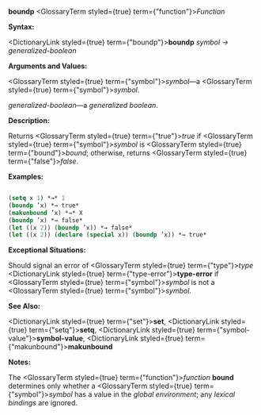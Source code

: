 **boundp** <GlossaryTerm styled={true} term={"function"}><i>Function</i></GlossaryTerm> 



**Syntax:** 



<DictionaryLink styled={true} term={"boundp"}><b>boundp</b></DictionaryLink> *symbol → generalized-boolean* 



**Arguments and Values:** 



<GlossaryTerm styled={true} term={"symbol"}><i>symbol</i></GlossaryTerm>—a <GlossaryTerm styled={true} term={"symbol"}><i>symbol</i></GlossaryTerm>. 



*generalized-boolean*—a *generalized boolean*. 



**Description:** 



Returns <GlossaryTerm styled={true} term={"true"}><i>true</i></GlossaryTerm> if <GlossaryTerm styled={true} term={"symbol"}><i>symbol</i></GlossaryTerm> is <GlossaryTerm styled={true} term={"bound"}><i>bound</i></GlossaryTerm>; otherwise, returns <GlossaryTerm styled={true} term={"false"}><i>false</i></GlossaryTerm>. 







 



 



**Examples:**
```lisp

(setq x 1) *→* 1 
(boundp ’x) *→ true* 
(makunbound ’x) *→* X 
(boundp ’x) *→ false* 
(let ((x 2)) (boundp ’x)) *→ false* 
(let ((x 2)) (declare (special x)) (boundp ’x)) *→ true* 

```
**Exceptional Situations:** 



Should signal an error of <GlossaryTerm styled={true} term={"type"}><i>type</i></GlossaryTerm> <DictionaryLink styled={true} term={"type-error"}><b>type-error</b></DictionaryLink> if <GlossaryTerm styled={true} term={"symbol"}><i>symbol</i></GlossaryTerm> is not a <GlossaryTerm styled={true} term={"symbol"}><i>symbol</i></GlossaryTerm>. 



**See Also:** 



<DictionaryLink styled={true} term={"set"}><b>set</b></DictionaryLink>, <DictionaryLink styled={true} term={"setq"}><b>setq</b></DictionaryLink>, <DictionaryLink styled={true} term={"symbol-value"}><b>symbol-value</b></DictionaryLink>, <DictionaryLink styled={true} term={"makunbound"}><b>makunbound</b></DictionaryLink> 



**Notes:** 



The <GlossaryTerm styled={true} term={"function"}><i>function</i></GlossaryTerm> **bound** determines only whether a <GlossaryTerm styled={true} term={"symbol"}><i>symbol</i></GlossaryTerm> has a value in the *global environment*; any *lexical bindings* are ignored. 



